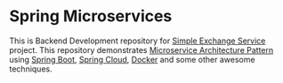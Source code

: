 # Spring Microservices
This is Backend Development repository for [Simple Exchange Service](https://github.com/orgs/codekooking/projects/2) project.
This repository demonstrates [Microservice Architecture Pattern](https://martinfowler.com/microservices/) using [Spring Boot](https://spring.io/projects/spring-boot), [Spring Cloud](http://cloud.spring.io/), [Docker](https://www.docker.com/) and some other awesome techniques.
